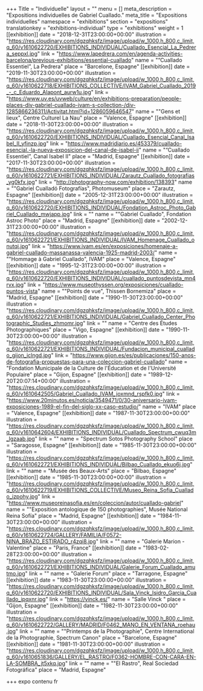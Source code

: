 +++
Title = "Individuelle"
layout = ""
menu = []
meta_description = "Expositions individuelles de Gabriel Cuallado."
meta_title = "Expositions individuelles"
namespace = "exhibitions"
section = "expositions"
translationkey = "exhibitions-individual"
type = "exhibitions"
weight = 1
[[exhibition]]
date = "2018-12-31T23:00:00+00:00"
illustration = "https://res.cloudinary.com/dgzqhksfz/image/upload/w_1000,h_800,c_limit,q_60/v1610622720/EXHIBITIONS_INDIVIDUAL/Cuallado_Esencial_La_Pedrera_seppxl.jpg"
link = "https://www.lapedrera.com/en/agenda-activities-barcelona/previous-exhibitions/essential-cuallado"
name = "“Cuallado Essentiel”, La Pedrera"
place = "Barcelone, Espagne"
[[exhibition]]
date = "2019-11-30T23:00:00+00:00"
illustration = "https://res.cloudinary.com/dgzqhksfz/image/upload/w_1000,h_800,c_limit,q_60/v1610622718/EXHIBITIONS_COLLECTIVE/IVAM_Gabriel_Cuallado_2019_-_c_Eduardo_Alapont_aurw1u.jpg"
link = "https://www.uv.es/uvweb/culture/en/exhibitions-preparation/people-places-div-gabriel-cuallado-ivam-s-collection-/div-1285866236311/Activitat.html?id=1286059646547"
name = "\"Gens et lieux\", Centre Culturel La Nau"
place = "Valence, Espagne"
[[exhibition]]
date = "2018-11-30T23:00:00+00:00"
illustration = "https://res.cloudinary.com/dgzqhksfz/image/upload/w_1000,h_800,c_limit,q_60/v1610622720/EXHIBITIONS_INDIVIDUAL/Cuallado_Esencial_Canal_Isabel_II_yfinzp.jpg"
link = "https://www.madridiario.es/453379/cuallado-esencial.-la-nueva-exposicion-del-canal-de-isabel-ii"
name = "“Cuallado Essentiel”, Canal Isabel II"
place = "Madrid, Espagne"
[[exhibition]]
date = "2017-11-30T23:00:00+00:00"
illustration = "https://res.cloudinary.com/dgzqhksfz/image/upload/w_1000,h_800,c_limit,q_60/v1610622721/EXHIBITIONS_INDIVIDUAL/Zarautz_Cuallado_fotografias_yg0kfx.jpg"
link = "http://photography-now.com/exhibition/138393"
name = "\"Gabriel Cualladó Fotografías\", Photomuseum"
place = "Zarautz, Espagne"
[[exhibition]]
date = "2005-12-31T23:00:00+00:00"
illustration = "https://res.cloudinary.com/dgzqhksfz/image/upload/w_1000,h_800,c_limit,q_60/v1610622720/EXHIBITIONS_INDIVIDUAL/Fondation_Astroc_Photo_Gabriel_Cuallado_mwjapp.jpg"
link = ""
name = "\"Gabriel Cuallado\", Fondation Astroc Photo"
place = "Madrid, Espagne"
[[exhibition]]
date = "2002-12-31T23:00:00+00:00"
illustration = "https://res.cloudinary.com/dgzqhksfz/image/upload/w_1000,h_800,c_limit,q_60/v1610622721/EXHIBITIONS_INDIVIDUAL/IVAM_Homenage_Cuallado_onutqi.jpg"
link = "https://www.ivam.es/en/exposiciones/homenaje-a-gabriel-cuallado-massanassa-valencia-1925-madrid-2003/"
name = "\"Hommage à Gabriel Cuallado\", IVAM"
place = "Valence, Espagne"
[[exhibition]]
date = "1995-12-31T23:00:00+00:00"
illustration = "https://res.cloudinary.com/dgzqhksfz/image/upload/w_1000,h_800,c_limit,q_60/v1610622720/EXHIBITIONS_INDIVIDUAL/cuallado_puntosdevista_mn4rvx.jpg"
link = "https://www.museothyssen.org/exposiciones/cuallado-puntos-vista"
name = "\"Points de vue\", Thissen Bornemiza"
place = "Madrid, Espagne"
[[exhibition]]
date = "1990-11-30T23:00:00+00:00"
illustration = "https://res.cloudinary.com/dgzqhksfz/image/upload/w_1000,h_800,c_limit,q_60/v1610622721/EXHIBITIONS_INDIVIDUAL/Gabriel_Cuallado_Center_Photographic_Studies_zhmomr.jpg"
link = ""
name = "Centre des Études Photographiques"
place = "Vigo, Espagne"
[[exhibition]]
date = "1990-11-30T23:00:00+00:00"
illustration = "https://res.cloudinary.com/dgzqhksfz/image/upload/w_1000,h_800,c_limit,q_60/v1610622721/EXHIBITIONS_INDIVIDUAL/Fundacion_municipal_cuallado_gijon_iclngd.jpg"
link = "https://www.gijon.es/es/publicaciones/150-anos-de-fotografia-propuestas-para-una-coleccion-gabriel-cuallado"
name = "Fondation Municipale de la Culture de l'Éducation et de l'Université Populaire"
place = "Gijon,  Espagne"
[[exhibition]]
date = "1989-12-20T20:07:14+00:00"
illustration = "https://res.cloudinary.com/dgzqhksfz/image/upload/w_1000,h_800,c_limit,q_60/v1610642505/Gabriel_Cuallado_IVAM_joxmnd_rspfk0.jpg"
link = "https://www.20minutos.es/noticia/3549471/0/30-aniversario-ivam-exposiciones-1989-el-fin-del-siglo-xx-caso-estudio/"
name = "IVAM"
place = "Valence, Espagne"
[[exhibition]]
date = "1987-11-30T23:00:00+00:00"
illustration = "https://res.cloudinary.com/dgzqhksfz/image/upload/w_1000,h_800,c_limit,q_60/v1610642604/EXHIBITIONS_INDIVIDUAL/Cuallado_Spectrum_cwuq3m_lgzaab.jpg"
link = ""
name = "Spectrum Sotos Photography School"
place = "Saragosse, Espagne"
[[exhibition]]
date = "1985-11-30T23:00:00+00:00"
illustration = "https://res.cloudinary.com/dgzqhksfz/image/upload/w_1000,h_800,c_limit,q_60/v1610622721/EXHIBITIONS_INDIVIDUAL/Bilbao_Cuallado_ekuo6j.jpg"
link = ""
name = "Musée des Beaux-Arts"
place = "Bilbao, Espagne"
[[exhibition]]
date = "1985-11-30T23:00:00+00:00"
illustration = "https://res.cloudinary.com/dgzqhksfz/image/upload/w_1000,h_800,c_limit,q_60/v1610622719/EXHIBITIONS_COLLECTIVE/Museo_Reina_Sofia_Cuallado_izpohy.jpg"
link = "https://www.museoreinasofia.es/en/coleccion/autor/cuallado-gabriel"
name = "\"Exposition antologique de 150 photographies\", Musée National Reina Sofía"
place = "Madrid, Espagne"
[[exhibition]]
date = "1984-11-30T23:00:00+00:00"
illustration = "https://res.cloudinary.com/dgzqhksfz/image/upload/w_1000,h_800,c_limit,q_60/v1610622724/GALLERY/FAMILIA/F0572-NINA_BRAZO_ESTIRADO_r4zqi8.jpg"
link = ""
name = "Galerie Marion - Valentine"
place = "Paris, France"
[[exhibition]]
date = "1983-02-28T23:00:00+00:00"
illustration = "https://res.cloudinary.com/dgzqhksfz/image/upload/w_1000,h_800,c_limit,q_60/v1610622721/EXHIBITIONS_INDIVIDUAL/Galerie_Forum_Cuallado_amutmo.jpg"
link = ""
name = "Galerie Forum"
place = "Tarragone, Espagne"
[[exhibition]]
date = "1983-11-30T23:00:00+00:00"
illustration = "https://res.cloudinary.com/dgzqhksfz/image/upload/w_1000,h_800,c_limit,q_60/v1610622720/EXHIBITIONS_INDIVIDUAL/Sala_Vinck_Isidro_Garcia_Cuallado_ipqxnr.jpg"
link = "https://vinck.es/"
name = "Salle Vinck "
place = "Gijon, Espagne"
[[exhibition]]
date = "1982-11-30T23:00:00+00:00"
illustration = "https://res.cloudinary.com/dgzqhksfz/image/upload/w_1000,h_800,c_limit,q_60/v1610622722/GALLERY/MADRID/F0462_MANO_EN_VENTANA_roehau.jpg"
link = ""
name = "\"Printemps de la Photographie\", Centre International de la Photographie, Spectrum Canon"
place = "Barcelone, Espagne"
[[exhibition]]
date = "1981-11-30T23:00:00+00:00"
illustration = "https://res.cloudinary.com/dgzqhksfz/image/upload/w_1000,h_800,c_limit,q_60/v1610651836/GALLERY/EL_RASTRO/F0362-HOMBRE-CON-CARA-EN-LA-SOMBRA_jt5xkq.jpg"
link = ""
name = "\"El Rastro\", Real Sociedad Fotográfica"
place = "Madrid, Espagne"

+++
expo contenu fr